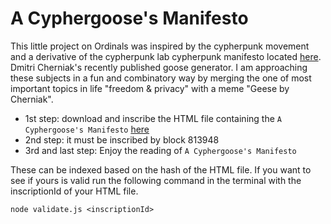 # A Cyphergoose's Manifesto

This little project on Ordinals was inspired by the cypherpunk movement and a derivative of the cypherpunk lab cypherpunk manifesto located [here](https://github.com/cypherpunklab/manifesto).
Dmitri Cherniak's recently published goose generator. I am approaching these
subjects in a fun and combinatory way by merging the one of most important topics
in life "freedom & privacy" with a meme "Geese by Cherniak".

- 1st step: download and inscribe the HTML file containing the `A Cyphergoose's Manifesto`
  [here](https://github.com/drgoodnight/CypherGooseManifesto/blob/master/manifesto.html)
- 2nd step: it must be inscribed by block 813948 
- 3rd and last step: Enjoy the reading of `A Cyphergoose's Manifesto`


These can be indexed based on the hash of the HTML file. If you want to see if yours is valid run the following command in the terminal with the inscriptionId of your HTML file.

```
node validate.js <inscriptionId>
```
